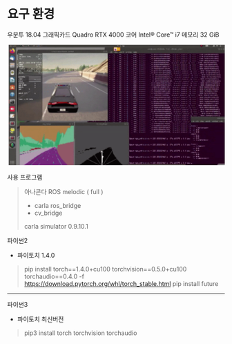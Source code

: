 # 요구 환경
우분투 18.04
그래픽카드 Quadro RTX 4000
코어 Intel® Core™ i7
메모리 32 GiB

![image-20211009155613284](README.assets/image-20211009155613284.png)



사용 프로그램
> 아나콘다
> ROS melodic ( full )
>
> - carla ros_bridge
> - cv_bridge
>
> carla simulator 0.9.10.1


파이썬2
- 파이토치 1.4.0
> pip install torch==1.4.0+cu100 torchvision==0.5.0+cu100 torchaudio==0.4.0 -f https://download.pytorch.org/whl/torch_stable.html
> pip install future

------

파이썬3

- 파이토치 최신버전
> pip3 install torch torchvision torchaudio


